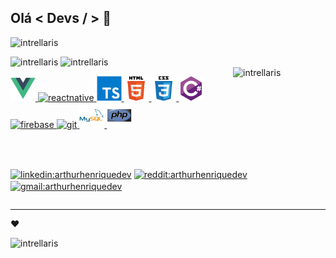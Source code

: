 ## Olá < Devs / > 👋
<p align="left"> <img src="https://komarev.com/ghpvc/?username=intrellaris&label=Profile%20views&color=0e75b6&style=flat" alt="intrellaris" /> </p>

<div>
  <img height="150em" src="https://github-readme-stats.vercel.app/api?username=intrellaris&show_icons=true&locale=en" alt="intrellaris" />
  <img height="150em" src="https://github-readme-stats.vercel.app/api/top-langs?username=intrellaris&show_icons=true&locale=en&layout=compact" alt="intrellaris" />
</div>
  
<img align="right" height="148" width="148" src="https://i.imgur.com/3wozgVy.gif" alt="intrellaris" />

<p align="left">
  <a href="https://vuejs.org/" target="_blank">
    <img src="https://github.com/devicons/devicon/blob/master/icons/vuejs/vuejs-original.svg" alt="vuejs" width="40" height="40"/>
  </a>
  <a href="https://reactnative.dev/" target="_blank">
    <img src="https://reactnative.dev/img/header_logo.svg" alt="reactnative" width="40" height="40"/>
  </a>
  <a href="https://www.typescriptlang.org/" target="_blank">
    <img src="https://raw.githubusercontent.com/devicons/devicon/master/icons/typescript/typescript-original.svg" alt="typescript" width="40" height="40"/>
  </a>
  <a href="https://www.w3.org/html/" target="_blank">
    <img src="https://raw.githubusercontent.com/devicons/devicon/master/icons/html5/html5-original-wordmark.svg" alt="html5" width="40" height="40"/>
  </a>
  <a href="https://www.w3schools.com/css/" target="_blank">
    <img src="https://raw.githubusercontent.com/devicons/devicon/master/icons/css3/css3-original-wordmark.svg" alt="css3" width="40" height="40"/>
  </a>
  <a href="https://www.w3schools.com/cs/" target="_blank">
    <img src="https://raw.githubusercontent.com/devicons/devicon/master/icons/csharp/csharp-original.svg" alt="csharp" width="40" height="40"/>
  </a>
  <a href="https://firebase.google.com/" target="_blank">
    <img src="https://www.vectorlogo.zone/logos/firebase/firebase-icon.svg" alt="firebase" width="40" height="40"/>
  </a>
  <a href="https://git-scm.com/" target="_blank">
    <img src="https://www.vectorlogo.zone/logos/git-scm/git-scm-icon.svg" alt="git" width="40" height="40"/>
  </a>
  <a href="https://www.mysql.com/" target="_blank">
    <img src="https://raw.githubusercontent.com/devicons/devicon/master/icons/mysql/mysql-original-wordmark.svg" alt="mysql" width="40" height="40"/>
  </a>
  <a href="https://www.php.net" target="_blank">
    <img src="https://raw.githubusercontent.com/devicons/devicon/master/icons/php/php-original.svg" alt="php" width="40" height="40"/>
  </a>
</p>

<p align="left" style="display: inline-block">
  <a href="https://linkedin.com/in/arthurhenriquedev" target="blank"><img align="center" src="https://img.shields.io/badge/LinkedIn-0077B5?style=for-the-badge&logo=linkedin&logoColor=white" alt="linkedin:arthurhenriquedev" height="30" /></a>
  <a href="https://www.reddit.com/user/intrellaris" target="blank"><img align="center" src="https://img.shields.io/badge/Reddit-FF4500?style=for-the-badge&logo=reddit&logoColor=white" alt="reddit:arthurhenriquedev" height="30" /></a>
  <a href="mailto:arthur.henrique581@gmail.com" target="blank"><img align="center" src="https://img.shields.io/badge/Gmail-D14836?style=for-the-badge&logo=gmail&logoColor=white" alt="gmail:arthurhenriquedev" height="30" /></a>
</p>
  
------
  
<p align="left">❤️</p>
<p><a href="https://www.buymeacoffee.com/intrellaris"> <img align="left" src="https://cdn.buymeacoffee.com/buttons/v2/default-yellow.png" height="50" width="210" alt="intrellaris" /></a></p><br><br>

